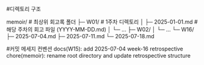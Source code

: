 
#디렉토리 구조

memoir/                # 최상위 회고록 폴더
├─ W01/                # 1주차 디렉토리
│   ├─ 2025-01-01.md   # 해당 주차의 회고 파일 (YYYY-MM-DD.md)
│   └─ ...
├─ W02/
│   └─ ...
└─ W16/
    ├─ 2025-07-04.md
    ├─ 2025-07-11.md
    └─ 2025-07-18.md


#커밋 메세지 컨벤션
docs(W15): add 2025-07-04 week-16 retrospective
chore(memoir): rename root directory and update retrospective structure
